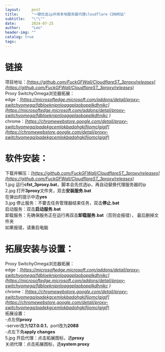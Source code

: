 ```yaml
---
layout:     post
title:      "一键优选ip并用本地服务器代理cloudflare CDN网站"
subtitle:   "\"\""
date:       2024-07-25
author:     "Leo"
header-img: ""
catalog: true
tags:
---
```



# 链接  
项目地址：*[https://github.com/FuckGFWall/CloudflareST_3proxy/releases](https://github.com/FuckGFWall/CloudflareST_3proxy/releases)*  
Proxy SwitchyOmega浏览器拓展：  
edge：*[https://microsoftedge.microsoft.com/addons/detail/proxy-switchyomega/fdbloeknjpnloaggplaobopplkdhnikc](https://microsoftedge.microsoft.com/addons/detail/proxy-switchyomega/fdbloeknjpnloaggplaobopplkdhnikc )*  
chrome：*[https://chromewebstore.google.com/detail/proxy-switchyomega/padekgcemlokbadohgkifijomclgjgif](https://chromewebstore.google.com/detail/proxy-switchyomega/padekgcemlokbadohgkifijomclgjgif)*    
# 软件安装：
下载并解压：*[https://github.com/FuckGFWall/CloudflareST_3proxy/releases](https://github.com/FuckGFWall/CloudflareST_3proxy/releases)*  
1.jpg
运行**cfst_3proxy.bat**，脚本会先优选ip，再自动替换代理服务器的ip  
2.jpg
打开**3proxy**文件夹，双击**安装服务.bat**  
在弹出的提示中选**yes**  
3.jpg
停止服务：不要去任务管理器结束任务，双击**停止.bat**  
启动服务：双击**启动服务.bat**  
卸载服务：先确保服务正在运行再双击**卸载服务.bat**（否则会报错）， 最后删掉文件夹  
如果报错，请重启电脑  
# 拓展安装与设置：
Proxy SwitchyOmega浏览器拓展：  
edge：*[https://microsoftedge.microsoft.com/addons/detail/proxy-switchyomega/fdbloeknjpnloaggplaobopplkdhnikc](https://microsoftedge.microsoft.com/addons/detail/proxy-switchyomega/fdbloeknjpnloaggplaobopplkdhnikc )*  
chrome：*[https://chromewebstore.google.com/detail/proxy-switchyomega/padekgcemlokbadohgkifijomclgjgif](https://chromewebstore.google.com/detail/proxy-switchyomega/padekgcemlokbadohgkifijomclgjgif)*    
拓展设置：  
	-点左侧**proxy**  
	-server改为**127.0.0.1**，port改为**2088**  
	-点左下角**apply changes**  
5.jpg
开启代理：点击拓展图标，选**proxy**  
关闭代理：点击拓展图标，选**system proxy** 
